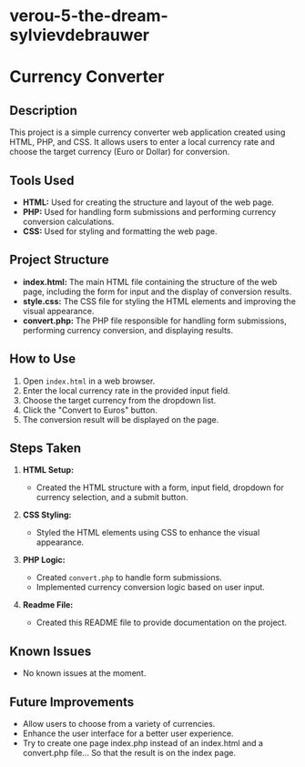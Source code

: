 # verou-5-the-dream-sylvievdebrauwer

# Currency Converter

## Description

This project is a simple currency converter web application created using HTML, PHP, and CSS. It allows users to enter a local currency rate and choose the target currency (Euro or Dollar) for conversion.

## Tools Used

- **HTML:** Used for creating the structure and layout of the web page.
- **PHP:** Used for handling form submissions and performing currency conversion calculations.
- **CSS:** Used for styling and formatting the web page.

## Project Structure

- **index.html:** The main HTML file containing the structure of the web page, including the form for input and the display of conversion results.
- **style.css:** The CSS file for styling the HTML elements and improving the visual appearance.
- **convert.php:** The PHP file responsible for handling form submissions, performing currency conversion, and displaying results.

## How to Use

1. Open `index.html` in a web browser.
2. Enter the local currency rate in the provided input field.
3. Choose the target currency from the dropdown list.
4. Click the "Convert to Euros" button.
5. The conversion result will be displayed on the page.

## Steps Taken

1. **HTML Setup:**

   - Created the HTML structure with a form, input field, dropdown for currency selection, and a submit button.

2. **CSS Styling:**

   - Styled the HTML elements using CSS to enhance the visual appearance.

3. **PHP Logic:**

   - Created `convert.php` to handle form submissions.
   - Implemented currency conversion logic based on user input.

4. **Readme File:**
   - Created this README file to provide documentation on the project.

## Known Issues

- No known issues at the moment.

## Future Improvements

- Allow users to choose from a variety of currencies.
- Enhance the user interface for a better user experience.
- Try to create one page index.php instead of an index.html and a convert.php file... So that the result is on the index page.
